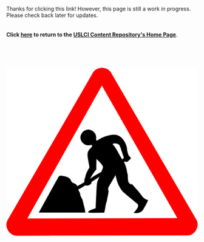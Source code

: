 Thanks for clicking this link!  However, this page is still a work in progress.  Please check back later for updates.   
<br><br>
**Click [here](https://github.com/uslci-admin/uslci-content/wiki) to return to the [USLCI Content Repository's Home Page](https://github.com/uslci-admin/uslci-content/wiki)**.

<br><br><br>



![Work-in-progress](../../images/work-in-progress_640.png)   

<br><br><br>



[uslci home]: https://uslci-admin.github.io/uslci.content/

